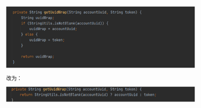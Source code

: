 ![image-20210122112413515](Untitled.assets/image-20210122112413515.png)



改为：

![image-20210122112447466](Untitled.assets/image-20210122112447466.png)





